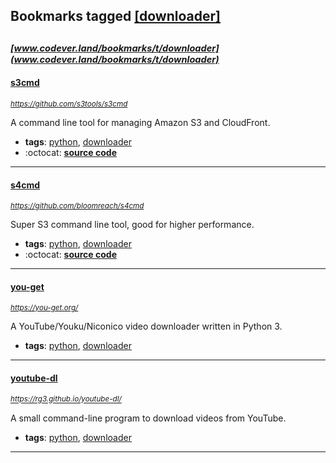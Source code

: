 ## Bookmarks tagged [[downloader]](https://www.codever.land/search?q=[downloader])

_<sup><sup>[www.codever.land/bookmarks/t/downloader](www.codever.land/bookmarks/t/downloader)</sup></sup>_
---
#### [s3cmd](https://github.com/s3tools/s3cmd)
_<sup>https://github.com/s3tools/s3cmd</sup>_

A command line tool for managing Amazon S3 and CloudFront.
* **tags**: [python](../tagged/python.md), [downloader](../tagged/downloader.md)
* :octocat: **[source code](https://github.com/s3tools/s3cmd)**
---
#### [s4cmd](https://github.com/bloomreach/s4cmd)
_<sup>https://github.com/bloomreach/s4cmd</sup>_

Super S3 command line tool, good for higher performance.
* **tags**: [python](../tagged/python.md), [downloader](../tagged/downloader.md)
* :octocat: **[source code](https://github.com/bloomreach/s4cmd)**
---
#### [you-get](https://you-get.org/)
_<sup>https://you-get.org/</sup>_

A YouTube/Youku/Niconico video downloader written in Python 3.
* **tags**: [python](../tagged/python.md), [downloader](../tagged/downloader.md)
---
#### [youtube-dl](https://rg3.github.io/youtube-dl/)
_<sup>https://rg3.github.io/youtube-dl/</sup>_

A small command-line program to download videos from YouTube.
* **tags**: [python](../tagged/python.md), [downloader](../tagged/downloader.md)
---
